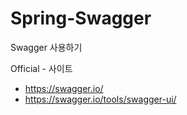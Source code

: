 # Spring-Swagger
Swagger 사용하기

Official - 사이트
- https://swagger.io/
- https://swagger.io/tools/swagger-ui/
